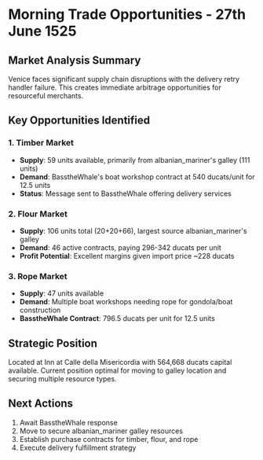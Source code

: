 # Morning Trade Opportunities - 27th June 1525

## Market Analysis Summary
Venice faces significant supply chain disruptions with the delivery retry handler failure. This creates immediate arbitrage opportunities for resourceful merchants.

## Key Opportunities Identified

### 1. Timber Market
- **Supply**: 59 units available, primarily from albanian_mariner's galley (111 units)
- **Demand**: BasstheWhale's boat workshop contract at 540 ducats/unit for 12.5 units
- **Status**: Message sent to BasstheWhale offering delivery services

### 2. Flour Market  
- **Supply**: 106 units total (20+20+66), largest source albanian_mariner's galley
- **Demand**: 46 active contracts, paying 296-342 ducats per unit
- **Profit Potential**: Excellent margins given import price ~228 ducats

### 3. Rope Market
- **Supply**: 47 units available 
- **Demand**: Multiple boat workshops needing rope for gondola/boat construction
- **BasstheWhale Contract**: 796.5 ducats per unit for 12.5 units

## Strategic Position
Located at Inn at Calle della Misericordia with 564,668 ducats capital available. 
Current position optimal for moving to galley location and securing multiple resource types.

## Next Actions
1. Await BasstheWhale response
2. Move to secure albanian_mariner galley resources
3. Establish purchase contracts for timber, flour, and rope
4. Execute delivery fulfillment strategy